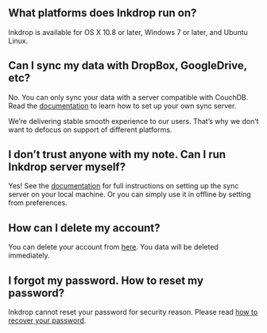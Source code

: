 ## What platforms does Inkdrop run on?

Inkdrop is available for OS X 10.8 or later, Windows 7 or later, and Ubuntu Linux.

## Can I sync my data with DropBox, GoogleDrive, etc?

No. You can only sync your data with a server compatible with CouchDB.
Read the [documentation](/manual/synchronizing-in-the-cloud#how-to-set-up-your-own-sync-server) to learn how to set up your own sync server.

We’re delivering stable smooth experience to our users.
That’s why we don’t want to defocus on support of different platforms.

## I don’t trust anyone with my note. Can I run Inkdrop server myself?

Yes!
See the [documentation](/manual/synchronizing-in-the-cloud) for full instructions on setting up the sync server on your local machine.
Or you can simply use it in offline by setting from preferences.

## How can I delete my account?

You can delete your account from [here](https://www.inkdrop.info/account/delete).
You data will be deleted immediately.

## I forgot my password. How to reset my password?

Inkdrop cannot reset your password for security reason.
Please read [how to recover your password](/manual/recovering-your-password).

